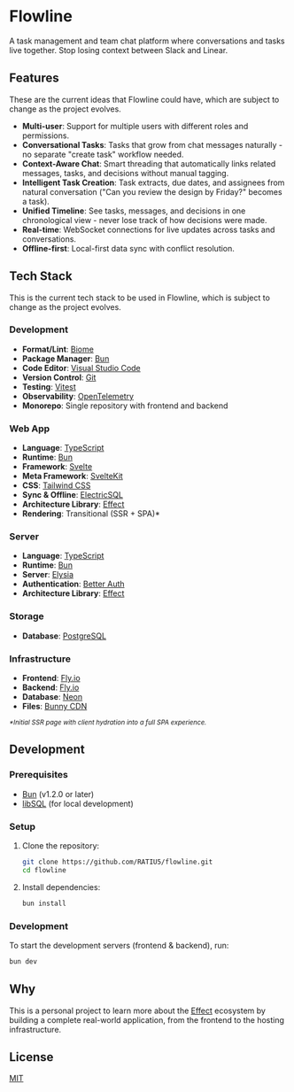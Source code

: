 # Flowline

A task management and team chat platform where conversations and tasks live together. Stop losing context between Slack and Linear.

## Features

These are the current ideas that Flowline could have, which are subject to change as the project evolves.

- **Multi-user**: Support for multiple users with different roles and permissions.
- **Conversational Tasks**: Tasks that grow from chat messages naturally - no separate "create task" workflow needed.
- **Context-Aware Chat**: Smart threading that automatically links related messages, tasks, and decisions without manual tagging.
- **Intelligent Task Creation**: Task extracts, due dates, and assignees from natural conversation ("Can you review the design by Friday?" becomes a task).
- **Unified Timeline**: See tasks, messages, and decisions in one chronological view - never lose track of how decisions were made.
- **Real-time**: WebSocket connections for live updates across tasks and conversations.
- **Offline-first**: Local-first data sync with conflict resolution.

## Tech Stack

This is the current tech stack to be used in Flowline, which is subject to change as the project evolves.

### Development

- **Format/Lint**: [Biome](https://biomejs.dev/)
- **Package Manager**: [Bun](https://bun.sh/)
- **Code Editor**: [Visual Studio Code](https://code.visualstudio.com/)
- **Version Control**: [Git](https://git-scm.com/)
- **Testing**: [Vitest](https://vitest.dev/)
- **Observability**: [OpenTelemetry](https://opentelemetry.io/)
- **Monorepo**: Single repository with frontend and backend

### Web App

- **Language**: [TypeScript](https://www.typescriptlang.org/)
- **Runtime**: [Bun](https://bun.sh/)
- **Framework**: [Svelte](https://svelte.dev/)
- **Meta Framework**: [SvelteKit](https://kit.svelte.dev/)
- **CSS**: [Tailwind CSS](https://tailwindcss.com/)
- **Sync & Offline**: [ElectricSQL](https://electric-sql.com/)
- **Architecture Library**: [Effect](https://effect.dev/)
- **Rendering**: Transitional (SSR + SPA)*

### Server

- **Language**: [TypeScript](https://www.typescriptlang.org/)
- **Runtime**: [Bun](https://bun.sh/)
- **Server**: [Elysia](https://elysiajs.com/)
- **Authentication**: [Better Auth](https://www.better-auth.com/)
- **Architecture Library**: [Effect](https://effect.dev/)

### Storage

- **Database**: [PostgreSQL](https://www.postgresql.org/)

### Infrastructure

- **Frontend**: [Fly.io](https://fly.io/)
- **Backend**: [Fly.io](https://fly.io/)
- **Database**: [Neon](https://neon.tech/)
- **Files**: [Bunny CDN](https://bunny.net/cdn/)

<sub>_*Initial SSR page with client hydration into a full SPA experience._</sub>

## Development

### Prerequisites

- [Bun](https://bun.sh/) (v1.2.0 or later)
- [libSQL](https://turso.tech/libsql) (for local development)

### Setup

1. Clone the repository:
   ```bash
   git clone https://github.com/RATIU5/flowline.git
   cd flowline
   ```

2. Install dependencies:
   ```bash
   bun install
   ```

### Development

To start the development servers (frontend & backend), run:
```bash
bun dev
```

## Why

This is a personal project to learn more about the [Effect](https://effect.dev) ecosystem by building a complete real-world application, from the frontend to the hosting infrastructure.

## License

[MIT](LICENSE)
